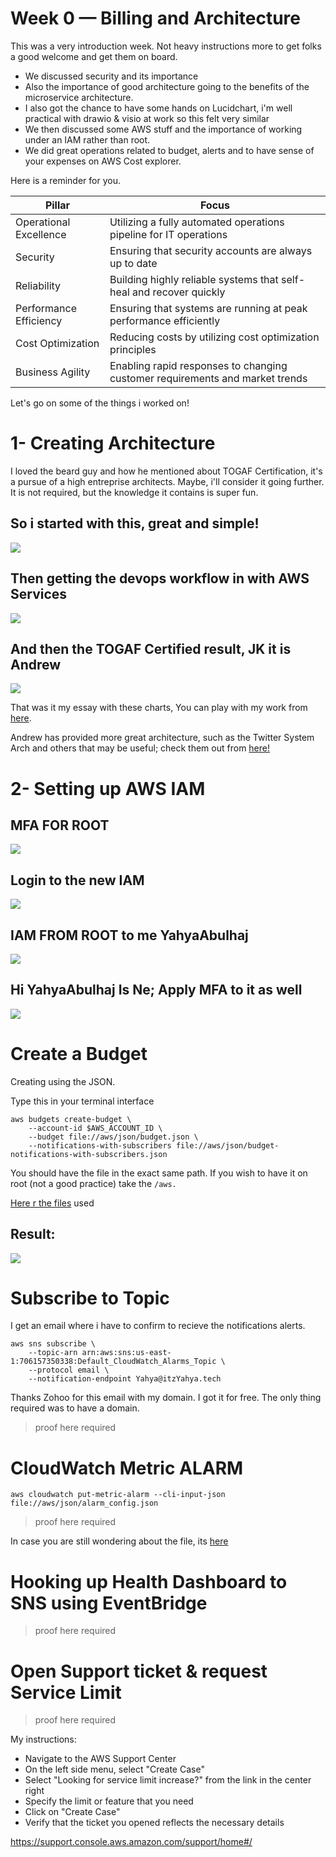 # Week 0 — Billing and Architecture

This was a very introduction week. Not heavy instructions more to get folks a good welcome and get them on board.

- We discussed security and its importance
- Also the importance of good architecture going to the benefits of the microservice architecture.
- I also got the chance to have some hands on Lucidchart, i'm well practical with drawio & visio at work so this felt very similar
- We then discussed some AWS stuff and the importance of working under an IAM rather than root.
- We did great operations related to budget, alerts and to have sense of your expenses on AWS Cost explorer.

Here is a reminder for you.

| Pillar | Focus |
| --- | --- |
| Operational Excellence | Utilizing a fully automated operations pipeline for IT operations |
| Security | Ensuring that security accounts are always up to date |
| Reliability | Building highly reliable systems that self-heal and recover quickly |
| Performance Efficiency | Ensuring that systems are running at peak performance efficiently |
| Cost Optimization | Reducing costs by utilizing cost optimization principles |
| Business Agility | Enabling rapid responses to changing customer requirements and market trends |


Let's go on some of the things i worked on!


# 1- Creating Architecture 
I loved the beard guy and how he mentioned about TOGAF Certification, it's a pursue of a high entreprise architects. Maybe, i'll consider it going further.
It is not required, but the knowledge it contains is super fun.


## So i started with this, great and simple!

<img src="assets/week0/babytry.png">


## Then getting the devops workflow in with AWS Services
<img src="assets/week0/cicd.png">


## And then the TOGAF Certified result, JK it is Andrew

<img src="assets/week0/mm.png">

That was it my essay with these charts, You can play with my work from [here](https://lucid.app/lucidchart/f03569ad-27eb-435d-a81e-4c0d404e5951/edit?viewport_loc=-513%2C135%2C2720%2C1216%2CwcSxugjtXe~j&invitationId=inv_d8a1495b-87a4-4031-80bf-08a7067c8e12).


Andrew has provided more great architecture, such as the Twitter System Arch and others that may be useful; check them out from [here!](https://lucid.app/lucidchart/3dd58bb4-27dc-440d-9dc0-9bcd0154a346/edit?viewport_loc=224%2C471%2C1939%2C867%2Cu~1sbYNXU9q3&invitationId=inv_b811bc56-a51b-4481-a306-2f347e725dc5) 



# 2- Setting up AWS IAM

## MFA FOR ROOT
<img src="assets/week0/MFA1.png">

## Login to the new IAM
<img src="assets/week0/loginNEWIAM.png">



## IAM FROM ROOT to me YahyaAbulhaj
<img src="assets/week0/IAM DONE.png">


## Hi YahyaAbulhaj Is Ne; Apply MFA to it as well
<img src="assets/week0/hiiam.png">


# Create a Budget

Creating using the JSON.


Type this in your terminal interface
```
aws budgets create-budget \
    --account-id $AWS_ACCOUNT_ID \
    --budget file://aws/json/budget.json \
    --notifications-with-subscribers file://aws/json/budget-notifications-with-subscribers.json

```

You should have the file in the exact same path. If you wish to have it on root (not a good practice) take the `/aws.`

[Here r the files](../aws/json/README.md) used


## Result:

<img src="assets/week0/doingbudget.png">




# Subscribe to Topic
I get an email where i have to confirm to recieve the notifications alerts.

```
aws sns subscribe \
    --topic-arn arn:aws:sns:us-east-1:706157350338:Default_CloudWatch_Alarms_Topic \
    --protocol email \
    --notification-endpoint Yahya@itzYahya.tech
```

Thanks Zohoo for this email with my domain. I got it for free. The only thing required was to have a domain.

> proof here required

# CloudWatch Metric ALARM

```
aws cloudwatch put-metric-alarm --cli-input-json file://aws/json/alarm_config.json
```
> proof here required

In case you are still wondering about the file, its [here](../aws/json/alarm_config.json.example)



# Hooking up Health Dashboard to SNS using EventBridge
> proof here required



# Open Support ticket & request  Service Limit
> proof here required

My instructions:
- Navigate to the AWS Support Center
- On the left side menu, select "Create Case"
- Select "Looking for service limit increase?" from the link in the center right
- Specify the limit or feature that you need
- Click on "Create Case"
- Verify that the ticket you opened reflects the necessary details

https://support.console.aws.amazon.com/support/home#/